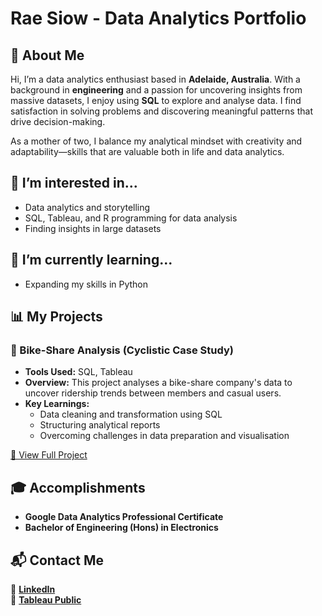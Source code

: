 # Rae Siow - Data Analytics Portfolio

## 👋 About Me

Hi, I’m a data analytics enthusiast based in **Adelaide, Australia**. With a background in **engineering** and a passion for uncovering insights from massive datasets, I enjoy using **SQL** to explore and analyse data. I find satisfaction in solving problems and discovering meaningful patterns that drive decision-making.

As a mother of two, I balance my analytical mindset with creativity and adaptability—skills that are valuable both in life and data analytics.

## 👀 I’m interested in...
- Data analytics and storytelling
- SQL, Tableau, and R programming for data analysis
- Finding insights in large datasets

## 🌱 I’m currently learning...
- Expanding my skills in Python

## 📊 My Projects

### 🚴 Bike-Share Analysis (Cyclistic Case Study)
- **Tools Used:** SQL, Tableau  
- **Overview:** This project analyses a bike-share company's data to uncover ridership trends between members and casual users.  
- **Key Learnings:**  
  - Data cleaning and transformation using SQL  
  - Structuring analytical reports  
  - Overcoming challenges in data preparation and visualisation  

[🔗 View Full Project](https://github.com/GreenSaladLeaf/bike_share/blob/main/README.md) 

## 🎓 Accomplishments
- **Google Data Analytics Professional Certificate**  
- **Bachelor of Engineering (Hons) in Electronics**  

## 📬 Contact Me
📌 [**LinkedIn**](https://www.linkedin.com/in/rae-siow-59367663/)  
📌 [**Tableau Public**](https://public.tableau.com/app/profile/rae.siow/viz/BikeShare_17426202696680/Dashboard)  

